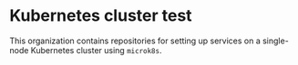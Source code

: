 # Kubernetes cluster test

This organization contains repositories for setting up services on a single-node Kubernetes cluster using `microk8s`.
